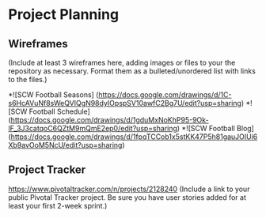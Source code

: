 # Project Planning

## Wireframes

(Include at least 3 wireframes here, adding images or files to your the repository as necessary. Format them as a bulleted/unordered list with links to the files.)


*![SCW Football Seasons]
(https://docs.google.com/drawings/d/1C-s6HcAVuNf8sWeQVIQgN98dyIOpspSV10awfC2Bg7U/edit?usp=sharing)
*![SCW Football Schedule]
(https://docs.google.com/drawings/d/1gduMxNoKhP95-9Ok-lF_3J3catqoC6QZtM9mQmE2ep0/edit?usp=sharing)
*![SCW Football Blog]
(https://docs.google.com/drawings/d/1fpqTCCob1x5stKK47P5h81gauJOIUi6Xb9avOoM5NcU/edit?usp=sharing)


## Project Tracker

https://www.pivotaltracker.com/n/projects/2128240
(Include a link to your public Pivotal Tracker project. Be sure you have user stories added for at least your first 2-week sprint.)